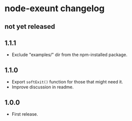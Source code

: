 # node-exeunt changelog

## not yet released

## 1.1.1

- Exclude "examples/" dir from the npm-installed package.

## 1.1.0

- Export `softExit()` function for those that might need it.
- Improve discussion in readme.

## 1.0.0

- First release.
